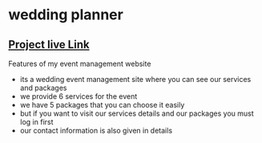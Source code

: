 # wedding planner

## [ Project live Link](https://65240f35b28fb8052cedcc07--bejewelled-lamington-418524.netlify.app/)

Features of my event management website

- its a wedding event management site where you can see our services and packages
- we provide 6 services for the event
- we have 5 packages that you can choose it easily
- but if you want to visit our services details and our packages you must log in first
- our contact information is also given in details